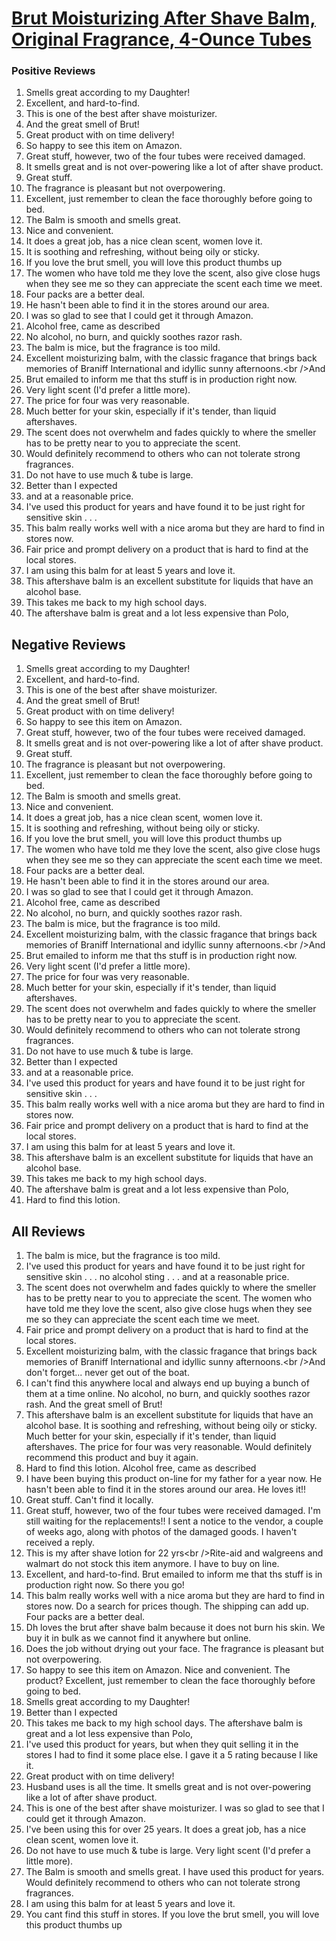 # [Brut Moisturizing After Shave Balm, Original Fragrance, 4-Ounce Tubes](https://products.checkmycream.com/products/Brut-Moisturizing-After-Shave-Balm-Original-Fragrance-4-Ounce-Tubes.html)

### Positive Reviews

<ol>
      <li>Smells great  according to my Daughter!</li>
      <li>Excellent, and hard-to-find.  </li>
      <li>This is one of the best after shave moisturizer.</li>
      <li>And the great smell of Brut!</li>
      <li>Great product with on time delivery!</li>
      <li>So happy to see this item on Amazon.</li>
      <li>Great stuff, however, two of the four tubes were received damaged.</li>
      <li>It smells great and is not over-powering like a lot of after shave product.</li>
      <li>Great stuff.  </li>
      <li>The fragrance is pleasant but not overpowering.</li>
      <li>Excellent, just remember to clean the face thoroughly before going to bed.</li>
      <li>The Balm is smooth and smells great.</li>
      <li>Nice and convenient.</li>
      <li>It does a great job, has a nice clean scent, women love it.</li>
      <li>It is soothing and refreshing,  without being oily or sticky.  </li>
      <li>If you love the brut smell, you will love this product thumbs up</li>
      <li>The women who have told me they love the scent, also give close hugs when they see me so they can appreciate the scent each time we meet.</li>
      <li>Four packs are a better deal.</li>
      <li>He hasn&#x27;t been able to find it in the stores around our area.  </li>
      <li>I was so glad to see that I could get it through Amazon.</li>
      <li>Alcohol free, came as described</li>
      <li>No alcohol, no burn, and quickly soothes razor rash.</li>
      <li>The balm is mice, but the fragrance is too mild.</li>
      <li>Excellent moisturizing balm, with the classic fragance that brings back memories of Braniff International and idyllic sunny afternoons.&lt;br /&gt;And</li>
      <li>Brut emailed to inform me that ths stuff is in production right now.  </li>
      <li>Very light scent (I&#x27;d prefer a little more).</li>
      <li>The  price for four was very reasonable.  </li>
      <li>Much better for your skin, especially if it&#x27;s tender, than liquid aftershaves.  </li>
      <li>The scent does not overwhelm and fades quickly to where the smeller has to be pretty near to you to appreciate the scent.  </li>
      <li>Would definitely recommend to others who can not tolerate strong fragrances.</li>
      <li>Do not have to use much &amp; tube is large.</li>
      <li>Better than I expected</li>
      <li>and at a reasonable price.</li>
      <li>I&#x27;ve used this product for years and have found it to be just right for sensitive skin . . .</li>
      <li>This balm really works well with a nice aroma but they are hard to find in stores now.</li>
      <li>Fair price and prompt delivery on a product that is hard to find at the local stores.</li>
      <li>I am using this balm for at least 5 years and love it.</li>
      <li>This aftershave balm is an excellent substitute for liquids that have an alcohol base.  </li>
      <li>This takes me back to my high school days.</li>
      <li>The aftershave balm is great and a lot less expensive than Polo,</li>
</ol>


<h2>Negative Reviews</h2>
<ol>
<li> Smells great  according to my Daughter!</li>
<li> Excellent, and hard-to-find.  </li>
<li> This is one of the best after shave moisturizer.</li>
<li> And the great smell of Brut!</li>
<li> Great product with on time delivery!</li>
<li> So happy to see this item on Amazon.</li>
<li> Great stuff, however, two of the four tubes were received damaged.</li>
<li> It smells great and is not over-powering like a lot of after shave product.</li>
<li> Great stuff.  </li>
<li> The fragrance is pleasant but not overpowering.</li>
<li> Excellent, just remember to clean the face thoroughly before going to bed.</li>
<li> The Balm is smooth and smells great.</li>
<li> Nice and convenient.</li>
<li> It does a great job, has a nice clean scent, women love it.</li>
<li> It is soothing and refreshing,  without being oily or sticky.  </li>
<li> If you love the brut smell, you will love this product thumbs up</li>
<li> The women who have told me they love the scent, also give close hugs when they see me so they can appreciate the scent each time we meet.</li>
<li> Four packs are a better deal.</li>
<li> He hasn&#x27;t been able to find it in the stores around our area.  </li>
<li> I was so glad to see that I could get it through Amazon.</li>
<li> Alcohol free, came as described</li>
<li> No alcohol, no burn, and quickly soothes razor rash.</li>
<li> The balm is mice, but the fragrance is too mild.</li>
<li> Excellent moisturizing balm, with the classic fragance that brings back memories of Braniff International and idyllic sunny afternoons.&lt;br /&gt;And</li>
<li> Brut emailed to inform me that ths stuff is in production right now.  </li>
<li> Very light scent (I&#x27;d prefer a little more).</li>
<li> The  price for four was very reasonable.  </li>
<li> Much better for your skin, especially if it&#x27;s tender, than liquid aftershaves.  </li>
<li> The scent does not overwhelm and fades quickly to where the smeller has to be pretty near to you to appreciate the scent.  </li>
<li> Would definitely recommend to others who can not tolerate strong fragrances.</li>
<li> Do not have to use much &amp; tube is large.</li>
<li> Better than I expected</li>
<li> and at a reasonable price.</li>
<li> I&#x27;ve used this product for years and have found it to be just right for sensitive skin . . .</li>
<li> This balm really works well with a nice aroma but they are hard to find in stores now.</li>
<li> Fair price and prompt delivery on a product that is hard to find at the local stores.</li>
<li> I am using this balm for at least 5 years and love it.</li>
<li> This aftershave balm is an excellent substitute for liquids that have an alcohol base.  </li>
<li> This takes me back to my high school days.</li>
<li> The aftershave balm is great and a lot less expensive than Polo,</li>
<li> Hard to find this lotion.</li>
</ol>

<h2>All Reviews</h2>

<ol>
    <li> The balm is mice, but the fragrance is too mild.</li>
    <li> I&#x27;ve used this product for years and have found it to be just right for sensitive skin . . . no alcohol sting . . . and at a reasonable price.</li>
    <li> The scent does not overwhelm and fades quickly to where the smeller has to be pretty near to you to appreciate the scent.  The women who have told me they love the scent, also give close hugs when they see me so they can appreciate the scent each time we meet.</li>
    <li> Fair price and prompt delivery on a product that is hard to find at the local stores.</li>
    <li> Excellent moisturizing balm, with the classic fragance that brings back memories of Braniff International and idyllic sunny afternoons.&lt;br /&gt;And don&#x27;t forget... never get out of the boat.</li>
    <li> I can&#x27;t find this anywhere local and always end up buying a bunch of them at a time online. No alcohol, no burn, and quickly soothes razor rash. And the great smell of Brut!</li>
    <li> This aftershave balm is an excellent substitute for liquids that have an alcohol base.  It is soothing and refreshing,  without being oily or sticky.  Much better for your skin, especially if it&#x27;s tender, than liquid aftershaves.  The  price for four was very reasonable.  Would definitely recommend this product and buy it again.</li>
    <li> Hard to find this lotion. Alcohol free, came as described</li>
    <li> I have been buying this product on-line for my father for a year now.  He hasn&#x27;t been able to find it in the stores around our area.  He loves it!!</li>
    <li> Great stuff.  Can&#x27;t find it locally.</li>
    <li> Great stuff, however, two of the four tubes were received damaged. I&#x27;m still waiting for the replacements!!  I sent a notice to the vendor, a couple of weeks ago, along with photos of the damaged goods. I haven&#x27;t  received a reply.</li>
    <li> This is my after shave lotion for 22 yrs&lt;br /&gt;Rite-aid and walgreens and walmart do not stock this item anymore.  I have to buy on line.</li>
    <li> Excellent, and hard-to-find.  Brut emailed to inform me that ths stuff is in production right now.  So there you go!</li>
    <li> This balm really works well with a nice aroma but they are hard to find in stores now. Do a search for prices though. The shipping can add up. Four packs are a better deal.</li>
    <li> Dh loves the brut after shave balm because it does not burn his skin. We buy it in bulk as we cannot find it anywhere but online.</li>
    <li> Does the job without drying out your face. The fragrance is pleasant but not overpowering.</li>
    <li> So happy to see this item on Amazon. Nice and convenient. The product? Excellent, just remember to clean the face thoroughly before going to bed.</li>
    <li> Smells great  according to my Daughter!</li>
    <li> Better than I expected</li>
    <li> This takes me back to my high school days. The aftershave balm is great and a lot less expensive than Polo,</li>
    <li> I&#x27;ve used this product for years, but when they quit selling it in the stores I had to find it some place else.  I gave it a 5 rating because I like it.</li>
    <li> Great product with on time delivery!</li>
    <li> Husband uses is all the time. It smells great and is not over-powering like a lot of after shave product.</li>
    <li> This is one of the best after shave moisturizer. I was so glad to see that I could get it through Amazon.</li>
    <li> I&#x27;ve been using this for over 25 years. It does a great job, has a nice clean scent, women love it.</li>
    <li> Do not have to use much &amp; tube is large. Very light scent (I&#x27;d prefer a little more).</li>
    <li> The Balm is smooth and smells great. I have used this product for years. Would definitely recommend to others who can not tolerate strong fragrances.</li>
    <li> I am using this balm for at least 5 years and love it.</li>
    <li> You cant find this stuff in stores. If you love the brut smell, you will love this product thumbs up</li>
</ol>




